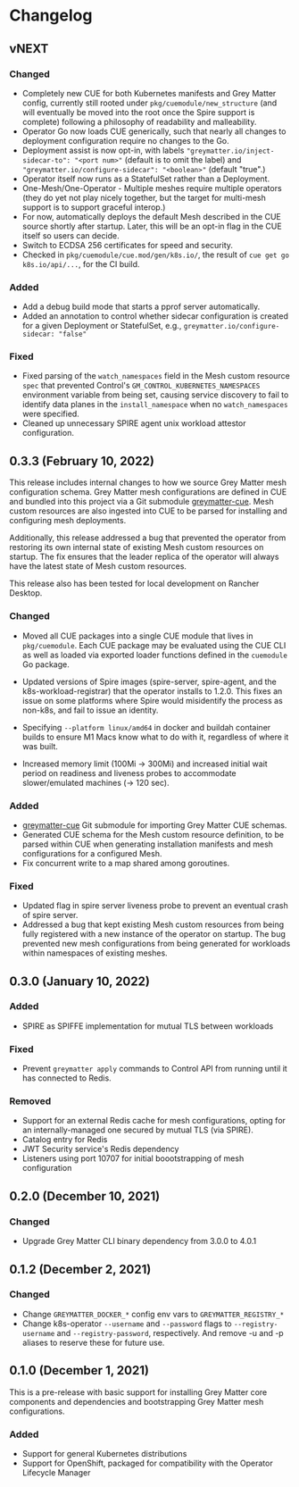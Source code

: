 # Changelog

## vNEXT

### Changed

- Completely new CUE for both Kubernetes manifests and Grey Matter config, currently still rooted
  under `pkg/cuemodule/new_structure` (and will eventually be moved into the root once the Spire
  support is complete) following a philosophy of readability and malleability.
- Operator Go now loads CUE generically, such that nearly all changes to deployment configuration
  require no changes to the Go.
- Deployment assist is now opt-in, with labels `"greymatter.io/inject-sidecar-to": "<port num>"`
  (default is to omit the label) and `"greymatter.io/configure-sidecar": "<boolean>"` (default
  "true".)
- Operator itself now runs as a StatefulSet rather than a Deployment.
- One-Mesh/One-Operator - Multiple meshes require multiple operators (they do yet not play nicely
  together, but the target for multi-mesh support is to support graceful interop.)
- For now, automatically deploys the default Mesh described in the CUE source shortly after startup.
  Later, this will be an opt-in flag in the CUE itself so users can decide.
- Switch to ECDSA 256 certificates for speed and security.
- Checked in `pkg/cuemodule/cue.mod/gen/k8s.io/`, the result of `cue get go k8s.io/api/...`,
  for the CI build.

### Added

- Add a debug build mode that starts a pprof server automatically.
- Added an annotation to control whether sidecar configuration is created for a given Deployment
  or StatefulSet, e.g., `greymatter.io/configure-sidecar: "false"`

### Fixed

- Fixed parsing of the `watch_namespaces` field in the Mesh custom resource `spec` that prevented
  Control's `GM_CONTROL_KUBERNETES_NAMESPACES` environment variable from being set, causing service
  discovery to fail to identify data planes in the `install_namespace` when no `watch_namespaces`
  were specified.
- Cleaned up unnecessary SPIRE agent unix workload attestor configuration.

## 0.3.3 (February 10, 2022)

This release includes internal changes to how we source Grey Matter mesh configuration schema.
Grey Matter mesh configurations are defined in CUE and bundled into this project via a Git
submodule [greymatter-cue](https://github.com/greymatter-io/greymatter-cue). Mesh custom resources
are also ingested into CUE to be parsed for installing and configuring mesh deployments.

Additionally, this release addressed a bug that prevented the operator from restoring its own
internal state of existing Mesh custom resources on startup. The fix ensures that the leader
replica of the operator will always have the latest state of Mesh custom resources.

This release also has been tested for local development on Rancher Desktop.

### Changed

- Moved all CUE packages into a single CUE module that lives in `pkg/cuemodule`. Each CUE package
  may be evaluated using the CUE CLI as well as loaded via exported loader functions defined in the
  `cuemodule` Go package.

- Updated versions of Spire images (spire-server, spire-agent, and the k8s-workload-registrar) that
  the operator installs to 1.2.0. This fixes an issue on some platforms where Spire would
  misidentify the process as non-k8s, and fail to issue an identity.

- Specifying `--platform linux/amd64` in docker and buildah container builds to ensure M1
  Macs know what to do with it, regardless of where it was built.

- Increased memory limit (100Mi -> 300Mi) and increased initial wait period on readiness and
  liveness probes to accommodate slower/emulated machines (-> 120 sec).

### Added

- [greymatter-cue](https://github.com/greymatter-io/greymatter-cue) Git submodule for importing
  Grey Matter CUE schemas.
- Generated CUE schema for the Mesh custom resource definition, to be parsed within CUE when
  generating installation manifests and mesh configurations for a configured Mesh.
- Fix concurrent write to a map shared among goroutines.

### Fixed

- Updated flag in spire server liveness probe to prevent an eventual crash of spire server.
- Addressed a bug that kept existing Mesh custom resources from being fully registered with a new
  instance of the operator on startup. The bug prevented new mesh configurations from being
  generated for workloads within namespaces of existing meshes.

## 0.3.0 (January 10, 2022)

### Added

- SPIRE as SPIFFE implementation for mutual TLS between workloads

### Fixed

- Prevent `greymatter apply` commands to Control API from running until it has connected to Redis.

### Removed

- Support for an external Redis cache for mesh configurations, opting for an internally-managed one
  secured by mutual TLS (via SPIRE).
- Catalog entry for Redis
- JWT Security service's Redis dependency
- Listeners using port 10707 for initial boootstrapping of mesh configuration

## 0.2.0 (December 10, 2021)

### Changed

- Upgrade Grey Matter CLI binary dependency from 3.0.0 to 4.0.1

## 0.1.2 (December 2, 2021)

### Changed

- Change `GREYMATTER_DOCKER_*` config env vars to `GREYMATTER_REGISTRY_*`
- Change k8s-operator `--username` and `--password` flags to `--registry-username`
  and `--registry-password`, respectively. And remove -u and -p aliases to
  reserve these for future use.

## 0.1.0 (December 1, 2021)

This is a pre-release with basic support for installing Grey Matter core 
components and dependencies and bootstrapping Grey Matter mesh configurations.

### Added

- Support for general Kubernetes distributions
- Support for OpenShift, packaged for compatibility with the Operator Lifecycle Manager
